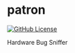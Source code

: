 # patron

[![GitHub License](https://img.shields.io/github/license/cucapra/patron)](LICENSE)

Hardware Bug Sniffer
